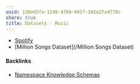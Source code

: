 ```yaml
---
uuid: 130ed5fa-1246-4768-9457-2d2e2fa4770c
share: true
title: Datasets - Music
---
```

* [Spotify](/Spotify)
* [Million Songs Dataset](/Million Songs Dataset)

#### Backlinks

* [Namespace Knowledge Schemas](/98674655-97b4-4c2d-a7ce-4ae6967044ac)